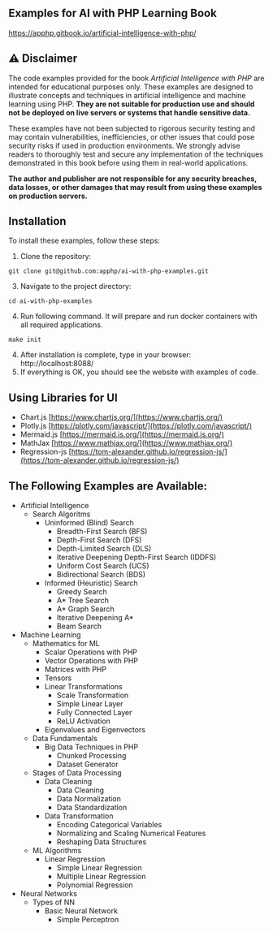 ## Examples for AI with PHP Learning Book
https://apphp.gitbook.io/artificial-intelligence-with-php/


## **⚠️ Disclaimer**

The code examples provided for the book *Artificial Intelligence with PHP* are intended for educational purposes only. These examples are designed to illustrate concepts and techniques in artificial intelligence and machine learning using PHP. **They are not suitable for production use and should not be deployed on live servers or systems that handle sensitive data.**

These examples have not been subjected to rigorous security testing and may contain vulnerabilities, inefficiencies, or other issues that could pose security risks if used in production environments. We strongly advise readers to thoroughly test and secure any implementation of the techniques demonstrated in this book before using them in real-world applications.

**The author and publisher are not responsible for any security breaches, data losses, or other damages that may result from using these examples on production servers.**


## **Installation**

To install these examples, follow these steps:

1. Clone the repository:
  ```
  git clone git@github.com:apphp/ai-with-php-examples.git
  ```
3. Navigate to the project directory:
  ```
  cd ai-with-php-examples
  ```
4. Run following command. It will prepare and run docker containers with all required applications.
  ```
  make init
  ```
4. After installation is complete, type in your browser: http://localhost:8088/
5. If everything is OK, you should see the website with examples of code.

## Using Libraries for UI
  - Chart.js [https://www.chartjs.org/](https://www.chartjs.org/)
  - Plotly.js [https://plotly.com/javascript/](https://plotly.com/javascript/)
  - Mermaid.js [https://mermaid.js.org/](https://mermaid.js.org/)
  - MathJax [https://www.mathjax.org/](https://www.mathjax.org/)
  - Regression-js [https://tom-alexander.github.io/regression-js/](https://tom-alexander.github.io/regression-js/)

## The Following Examples are Available:
- Artificial Intelligence
  - Search Algoritms
    - Uninformed (Blind) Search
      - Breadth-First Search (BFS)
      - Depth-First Search (DFS)
      - Depth-Limited Search (DLS)
      - Iterative Deepening Depth-First Search (IDDFS)
      - Uniform Cost Search (UCS)
      - Bidirectional Search (BDS)
    - Informed (Heuristic) Search
      - Greedy Search
      - A* Tree Search
      - A* Graph Search
      - Iterative Deepening A*
      - Beam Search
- Machine Learning
  - Mathematics for ML
    - Scalar Operations with PHP
    - Vector Operations with PHP
    - Matrices with PHP
    - Tensors
    - Linear Transformations
      - Scale Transformation
      - Simple Linear Layer
      - Fully Connected Layer
      - ReLU Activation
    - Eigenvalues and Eigenvectors
  - Data Fundamentals
    - Big Data Techniques in PHP
      - Chunked Processing
      - Dataset Generator
  - Stages of Data Processing
    - Data Cleaning
      - Data Cleaning
      - Data Normalization
      - Data Standardization
    - Data Transformation
      - Encoding Categorical Variables
      - Normalizing and Scaling Numerical Features
      - Reshaping Data Structures
  - ML Algorithms
    - Linear Regression
      - Simple Linear Regression
      - Multiple Linear Regression
      - Polynomial Regression
- Neural Networks
  - Types of NN
    - Basic Neural Network
      - Simple Perceptron




